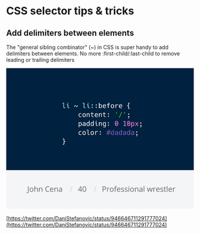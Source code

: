 # CSS selector tips & tricks

## Add delimiters between elements

The "general sibling combinator" \(~\) in CSS is super handy to add delimiters between elements. No more :first-child/:last-child to remove leading or trailing delimiters

![](../.gitbook/assets/dsmpzeixkaaklq5.jpg)

[https://twitter.com/DaniStefanovic/status/946646711291777024](https://twitter.com/DaniStefanovic/status/946646711291777024)

